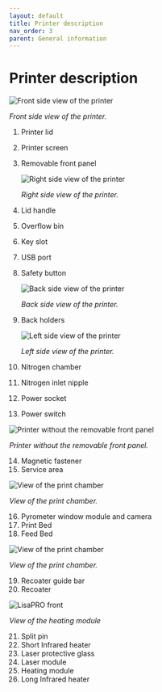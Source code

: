 ```yaml
---
layout: default
title: Printer description
nav_order: 3
parent: General information
---
```

<h1> Printer description </h1>

![Front side view of the printer](/description1.png)

*Front side view of the printer.* 

1. Printer lid
2. Printer screen
3. Removable front panel   

   ![Right side view of the printer](/description2.png)

   *Right side view of the printer.*

4. Lid handle 
5. Overflow bin
6. Key slot
7. USB port
8. Safety button

   ![Back side view of the printer](/description3.png)

   *Back side view of the printer.*

9. Back holders

   ![Left side view of the printer](/description4.png)

   *Left side view of the printer.*

10. Nitrogen chamber
11. Nitrogen inlet nipple
12. Power socket
13. Power switch

   ![Printer without the removable front panel](/description5.png)

   *Printer without the removable front panel.*

14. Magnetic fastener
15. Service area

   ![View of the print chamber](/description6.png)

   *View of the print chamber.*

16. Pyrometer window module and camera
17. Print Bed
18. Feed Bed

   ![View of the print chamber](/description7.png)
   
   *View of the print chamber.*

19. Recoater guide bar
20. Recoater


   ![LisaPRO front](/description8.png)

   *View of the heating module*

21. Split pin
22. Short Infrared heater
23. Laser protective glass
24. Laser module
25. Heating module
26. Long Infrared heater
